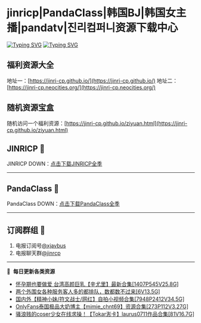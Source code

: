 # jinricp|PandaClass|韩国BJ|韩国女主播|pandatv|진리컴퍼니资源下载中心   
[![Typing SVG](https://readme-typing-svg.herokuapp.com?font=Fira+Code&pause=1000&center=true&vCenter=true&random=true&width=435&lines=所有链接都需要翻墙访问)](https://jinri-cp.neocities.org/free.html)
[![Typing SVG](https://readme-typing-svg.herokuapp.com?font=Fira+Code&pause=1000&center=true&vCenter=true&random=true&width=435&lines=点击进入福利资源下载中心)](https://pandaclass.neocities.org/)
## 福利资源大全
地址一：[https://jinri-cp.github.io/](https://jinri-cp.github.io/)
地址二：[https://jinri-cp.neocities.org/](https://jinri-cp.neocities.org/)
## 随机资源宝盒
随机访问一个福利资源：[https://jinri-cp.github.io/ziyuan.html](https://jinri-cp.github.io/ziyuan.html)
## JINRICP 👋   
JINRICP DOWN：[点击下载JINRICP全季](https://mypikpak.com/s/VODz7HXQoqcX0UrvaXfDtFoPo1)
****
## PandaClass 💯   
PandaClass DOWN：[点击下载PandaClass全季](https://mypikpak.com/s/VOKOTZkoEnkyvCnELVSquM97o1)   
****
## 订阅群组 🔞
1. 电报订阅号[@xjavbus](https://t.me/xjavbus)
2. 电报聊天群[@jinrcp](https://t.me/jinrcp)
**** 
📕 &nbsp;**每日更新各类资源**
<!-- BLOG-POST-LIST:START -->
- [怀孕期也要做爱 台湾高颜巨乳【辛尤里】最新合集[1407P545V25.8G]](https://fuli.rulel.com/574.html)
- [两个外围女各种服务客人多的都排队，数都数不过来[6V13.5G]](https://fuli.rulel.com/573.html)
- [国内外【精神小妹/符文战士/网红】自拍小视频合集[7948P2412V34.5G]](https://fuli.rulel.com/572.html)
- [OnlyFans泰国极品大奶博主【mimie_chnt69】资源合集[273P112V3.27G]](https://fuli.rulel.com/571.html)
- [骚浪贱的coser少女在线求操！【Tokar浵卡】laurus0711作品合集[81V16.7G]](https://fuli.rulel.com/570.html)
<!-- BLOG-POST-LIST:END -->
